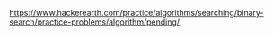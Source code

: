 https://www.hackerearth.com/practice/algorithms/searching/binary-search/practice-problems/algorithm/pending/
